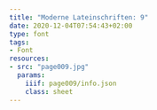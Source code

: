 ```yaml
---
title: "Moderne Lateinschriften: 9"
date: 2020-12-04T07:54:43+02:00
type: font
tags:
- Font
resources:
- src: "page009.jpg"
  params:
    iiif: page009/info.json
    class: sheet
---
```

